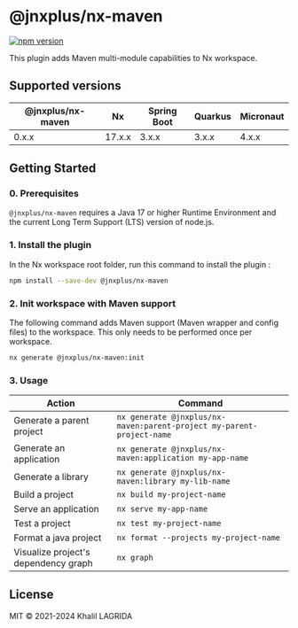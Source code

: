 # @jnxplus/nx-maven

[![npm version](https://badge.fury.io/js/@jnxplus%2Fnx-maven.svg)](https://badge.fury.io/js/@jnxplus%2Fnx-maven)

This plugin adds Maven multi-module capabilities to Nx workspace.

## Supported versions

| @jnxplus/nx-maven | Nx     | Spring Boot | Quarkus | Micronaut |
| ----------------- | ------ | ----------- | ------- | --------- |
| 0.x.x             | 17.x.x | 3.x.x       | 3.x.x   | 4.x.x     |

## Getting Started

### 0. Prerequisites

`@jnxplus/nx-maven` requires a Java 17 or higher Runtime Environment and the current Long Term Support (LTS) version of node.js.

### 1. Install the plugin

In the Nx workspace root folder, run this command to install the plugin :

```bash
npm install --save-dev @jnxplus/nx-maven
```

### 2. Init workspace with Maven support

The following command adds Maven support (Maven wrapper and config files) to the workspace. This only needs to be performed once per workspace.

```bash
nx generate @jnxplus/nx-maven:init
```

### 3. Usage

| Action                               | Command                                                               |
| ------------------------------------ | --------------------------------------------------------------------- |
| Generate a parent project            | `nx generate @jnxplus/nx-maven:parent-project my-parent-project-name` |
| Generate an application              | `nx generate @jnxplus/nx-maven:application my-app-name`               |
| Generate a library                   | `nx generate @jnxplus/nx-maven:library my-lib-name`                   |
| Build a project                      | `nx build my-project-name`                                            |
| Serve an application                 | `nx serve my-app-name`                                                |
| Test a project                       | `nx test my-project-name`                                             |
| Format a java project                | `nx format --projects my-project-name`                                |
| Visualize project's dependency graph | `nx graph`                                                            |

## License

MIT © 2021-2024 Khalil LAGRIDA
